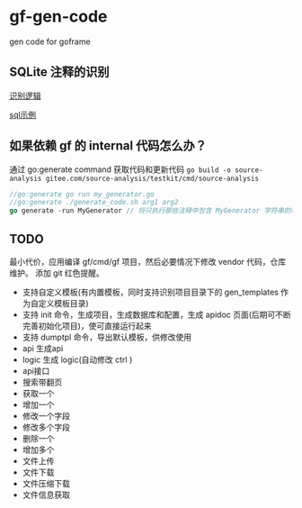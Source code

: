 # gf-gen-code
gen code  for goframe

## SQLite 注释的识别

[识别逻辑](https://github.com/clh021/gf-gen-code/commit/54d110e663c8eedd51f40c750be10726b2dfdb65)

[sql示例](https://github.com/clh021/gf-gen-code/blob/main/service/db/test.sql)


## 如果依赖 gf 的 internal 代码怎么办？
通过 go:generate command 获取代码和更新代码
`go build -o source-analysis gitee.com/source-analysis/testkit/cmd/source-analysis`
```go
//go:generate go run my_generator.go
//go:generate ./generate_code.sh arg1 arg2
go generate -run MyGenerator // 将只执行那些注释中包含 MyGenerator 字符串的命令
```

## TODO

最小代价，应用编译 gf/cmd/gf 项目，然后必要情况下修改 vendor 代码，仓库维护。
添加 git 红色提醒。

- 支持自定义模板(有内置模板，同时支持识别项目目录下的 gen_templates 作为自定义模板目录)
- 支持 init 命令，生成项目，生成数据库和配置，生成 apidoc 页面(后期可不断完善初始化项目)，使可直接运行起来
- 支持 dumptpl 命令，导出默认模板，供修改使用
- api 生成api
- logic 生成 logic(自动修改 ctrl )
- api接口
- 搜索带翻页
- 获取一个
- 增加一个
- 修改一个字段
- 修改多个字段
- 删除一个
- 增加多个
- 文件上传
- 文件下载
- 文件压缩下载
- 文件信息获取